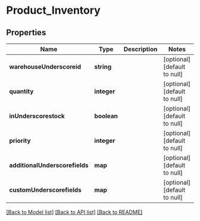 # Product_Inventory

## Properties
Name | Type | Description | Notes
------------ | ------------- | ------------- | -------------
**warehouseUnderscoreid** | **string** |  | [optional] [default to null]
**quantity** | **integer** |  | [optional] [default to null]
**inUnderscorestock** | **boolean** |  | [optional] [default to null]
**priority** | **integer** |  | [optional] [default to null]
**additionalUnderscorefields** | **map** |  | [optional] [default to null]
**customUnderscorefields** | **map** |  | [optional] [default to null]

[[Back to Model list]](../README.md#documentation-for-models) [[Back to API list]](../README.md#documentation-for-api-endpoints) [[Back to README]](../README.md)


